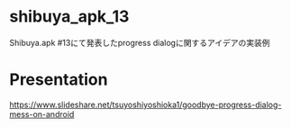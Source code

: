 # shibuya_apk_13
Shibuya.apk #13にて発表したprogress dialogに関するアイデアの実装例

# Presentation
https://www.slideshare.net/tsuyoshiyoshioka1/goodbye-progress-dialog-mess-on-android
